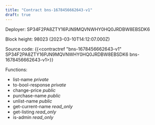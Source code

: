 ```yaml
---
title: "Contract bns-1678456662643-v1"
draft: true
---
```

Deployer: SP34F2PA8ZTY16PJN9MQVNWHY0HQ0JRDBW8EBSDK6


 



Block height: 98023 (2023-03-10T14:12:07.000Z)

Source code: {{<contractref "bns-1678456662643-v1" SP34F2PA8ZTY16PJN9MQVNWHY0HQ0JRDBW8EBSDK6 bns-1678456662643-v1>}}

Functions:

* list-name _private_
* to-bool-response _private_
* change-price _public_
* purchase-name _public_
* unlist-name _public_
* get-current-name _read_only_
* get-listing _read_only_
* is-admin _read_only_
